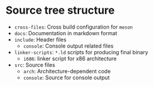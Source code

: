# Source tree structure

- `cross-files`: Cross build configuration for `meson`
- `docs`: Documentation in markdown format
- `include`: Header files
  - `console`: Console output related files
- `linker-scripts`: `*.ld` scripts for producing final binary
  - `i686`: linker script for x86 architecture
- `src`: Source files
  - `arch`: Architecture-dependent code
  - `console`: Source for console output